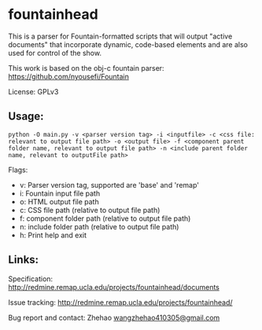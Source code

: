 # fountainhead

This is a parser for Fountain-formatted scripts that will output "active documents" that incorporate dynamic, code-based elements and are also used for control of the show. 

This work is based on the obj-c fountain parser: https://github.com/nyousefi/Fountain

License: GPLv3

## Usage:
    python -O main.py -v <parser version tag> -i <inputfile> -c <css file: relevant to output file path> -o <output file> -f <component parent folder name, relevant to output file path> -n <include parent folder name, relevant to outputFile path>
    
Flags:
* v: Parser version tag, supported are 'base' and 'remap'
* i: Fountain input file path
* o: HTML output file path
* c: CSS file path (relative to output file path)
* f: component folder path (relative to output file path)
* n: include folder path (relative to output file path)
* h: Print help and exit
    
## Links:
Specification: http://redmine.remap.ucla.edu/projects/fountainhead/documents

Issue tracking: http://redmine.remap.ucla.edu/projects/fountainhead/

Bug report and contact: Zhehao <wangzhehao410305@gmail.com>
